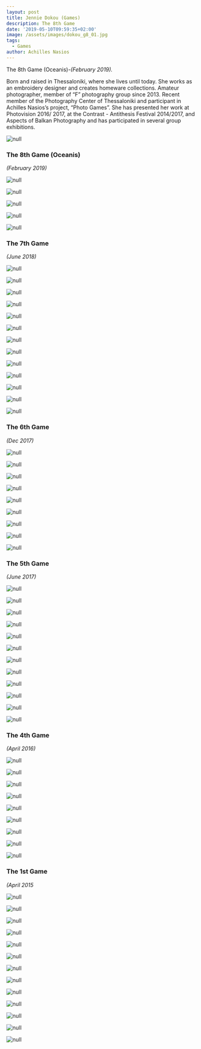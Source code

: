 ```yaml
---
layout: post
title: Jennie Dokou (Games)
description: The 8th Game
date: '2019-05-10T09:59:35+02:00'
image: /assets/images/dokou_g8_01.jpg
tags:
  - Games
author: Achilles Nasios
---
```

The 8th Game (Oceanis)-_(February 2019)._

Born and raised in Thessaloniki, where she lives until today. She works as an embroidery designer and creates homeware collections. Amateur photographer, member of “F” photography group since 2013. Recent member of the Photography Center of Thessaloniki and participant in Achilles Nasios’s project, “Photo Games”. She has presented her work at Photovision 2016/ 2017, at the Contrast - Antithesis Festival 2014/2017, and Aspects of Balkan Photography and has participated in several group exhibitions.

![null](/assets/images/dokou_g8_pres.jpg#full)

### The 8th Game (Oceanis)

_(February 2019)_

![null](/assets/images/dokou_g8_01.jpg)

![null](/assets/images/dokou_g8_02.jpg)

![null](/assets/images/dokou_g8_03.jpg)

![null](/assets/images/dokou_g8_04.jpg)

![null](/assets/images/dokou_g8_05.jpg)

### The 7th Game

_(June 2018)_

![null](/assets/images/nasiosa_g7_01.jpg)

![null](/assets/images/nasiosa_g7_02.jpg)

![null](/assets/images/nasiosa_g7_03.jpg)

![null](/assets/images/nasiosa_g7_04.jpg)

![null](/assets/images/nasiosa_g7_05.jpg)

![null](/assets/images/nasiosa_g7_06.jpg)

![null](/assets/images/nasiosa_g7_07.jpg)

![null](/assets/images/nasiosa_g7_08.jpg)

![null](/assets/images/nasiosa_g7_09.jpg)

![null](/assets/images/nasiosa_g7_10.jpg)

![null](/assets/images/nasiosa_g7_11.jpg)

![null](/assets/images/nasiosa_g7_12.jpg)

![null](/assets/images/nasios06-presentation.jpg#full)

### The 6th Game

_(Dec 2017)_

![null](/assets/images/nasios06.1.jpg)

![null](/assets/images/nasios06.2.jpg)

![null](/assets/images/nasios06.3.jpg)

![null](/assets/images/nasios06.4.jpg)

![null](/assets/images/nasios06.5.jpg)

![null](/assets/images/nasios06.7.jpg)

![null](/assets/images/nasios06.8.jpg)

![null](/assets/images/nasios06.9.jpg)

![null](/assets/images/nasios-g06parousiasi.jpg)

### The 5th Game

_(June 2017)_

![null](/assets/images/nasios05.1.jpg)

![null](/assets/images/nasios05.10.jpg)

![null](/assets/images/nasios05.11.jpg)

![null](/assets/images/nasios05.2.jpg)

![null](/assets/images/nasios05.3.jpg)

![null](/assets/images/nasios05.4.jpg)

![null](/assets/images/nasios05.5.jpg)

![null](/assets/images/nasios05.6.jpg)

![null](/assets/images/nasios05.7.jpg)

![null](/assets/images/nasios05.8.jpg)

![null](/assets/images/nasios05.9.jpg)

![null](/assets/images/nasios04.-presentationweb.jpg#full)

### The 4th Game

_(April 2016)_

![null](/assets/images/nasios04.1.jpg)

![null](/assets/images/nasios04.2.jpg)

![null](/assets/images/nasios04.3.jpg)

![null](/assets/images/nasios04.4.jpg)

![null](/assets/images/nasios04.5.jpg)

![null](/assets/images/nasios04.6.jpg)

![null](/assets/images/nasios04.7.jpg)

![null](/assets/images/nasios04.8.jpg)

![null](/assets/images/nasios01.-presentationweb.jpg)

### The 1st Game

_(April 2015_

![null](/assets/images/nasios01.1.jpg)

![null](/assets/images/nasios01.2.jpg)

![null](/assets/images/nasios01.3.jpg)

![null](/assets/images/nasios01.4.jpg)

![null](/assets/images/nasios01.5.jpg)

![null](/assets/images/nasios01.6.jpg)

![null](/assets/images/nasios01.7.jpg)

![null](/assets/images/nasios01.8.jpg)

![null](/assets/images/nasios01.9.jpg)

![null](/assets/images/nasios01.10.jpg)

![null](/assets/images/nasios01.11.jpg)

![null](/assets/images/nasios01.12.jpg)

![null](/assets/images/nasios01.13.jpg)
